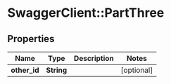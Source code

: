 # SwaggerClient::PartThree

## Properties
Name | Type | Description | Notes
------------ | ------------- | ------------- | -------------
**other_id** | **String** |  | [optional] 

